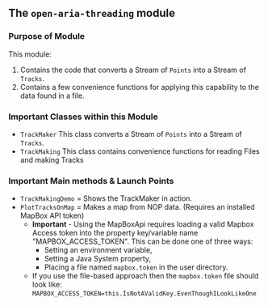 ## The `open-aria-threading` module

### Purpose of Module

This module:
1. Contains the code that converts a Stream of `Points` into a Stream of `Tracks`.
2. Contains a few convenience functions for applying this capability to the data found in a file.

### Important Classes within this Module

- `TrackMaker` This class converts a Stream of `Points` into a Stream of `Tracks`.
- `TrackMaking` This class contains convenience functions for reading Files and making Tracks

### Important Main methods & Launch Points
- `TrackMakingDemo` = Shows the TrackMaker in action.
- `PlotTracksOnMap` = Makes a map from NOP data.  (Requires an installed MapBox API token)
  -  **Important** - Using the MapBoxApi requires loading a valid Mapbox Access token into the property key/variable name "MAPBOX_ACCESS_TOKEN".  This can be done
    one of three ways:
      - Setting an environment variable, 
      - Setting a Java System property, 
      - Placing a file named `mapbox.token` in the user directory.
  - If you use the file-based approach then the `mapbox.token` file should look
         like: `MAPBOX_ACCESS_TOKEN=this.IsNotAValidKey.EvenThoughILookLikeOne`
